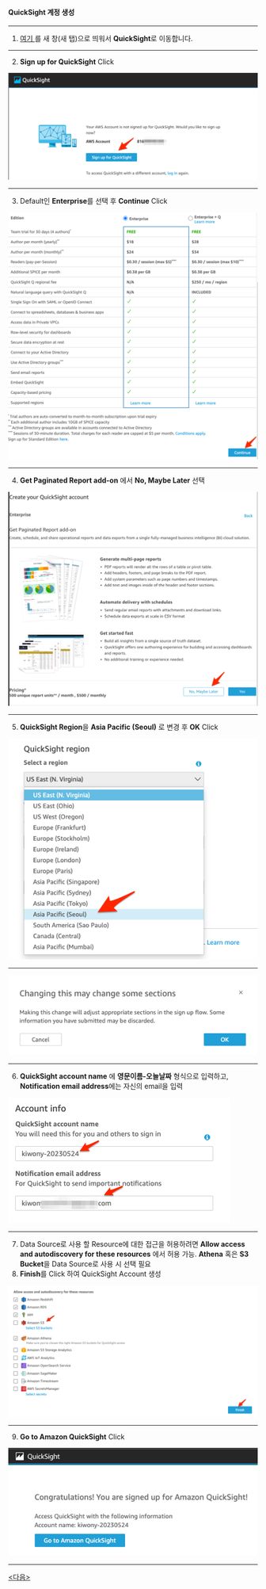 #### QuickSight 계정 생성

---



1. [여기 ](https://quicksight.aws.amazon.com/sn/start) 를 새 창(새 탭)으로 띄워서 **QuickSight**로 이동합니다.

   

---

2. **Sign up for QuickSight** Click

![image-20230523232705392](images/image-20230523232705392.png)



---

3. Default인 **Enterprise**를 선택 후 **Continue** Click

![image-20230523231538775](images/image-20230523231538775.png)

---

4. **Get Paginated Report add-on** 에서 **No, Maybe Later** 선택

![image-20230523231644952](images/image-20230523231644952.png)

---

5. **QuickSight Region**을 **Asia Pacific (Seoul)** 로 변경 후 **OK** Click

![image-20230523231808779](images/image-20230523231808779.png)

---

![image-20230523231848708](images/image-20230523231848708.png)



---

6. **QuickSight account name** 에 **영문이름-오늘날짜** 형식으로 입력하고, **Notification email address**에는 자신의 email을 입력

![image-20230523232753182](images/image-20230523232753182.png)

---

7. Data Source로 사용 할 Resource에 대한 접근을 허용하려면 **Allow access and autodiscovery for these resources** 에서 허용 가능. **Athena** 혹은 **S3 Bucket**을 Data Source로 사용 시 선택 필요
8. **Finish**를 Click 하여 QuickSight Account 생성



![image-20230523232230604](images/image-20230523232230604.png)

---

9. **Go to Amazon QuickSight** Click

![image-20230523232459794](images/image-20230523232459794.png)

---



[<다음> ](./02.md) 





























